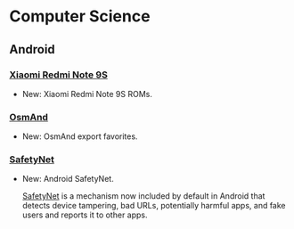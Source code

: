 # Computer Science

## Android

### [Xiaomi Redmi Note 9S](curtana.md)

* New: Xiaomi Redmi Note 9S ROMs.

### [OsmAnd](osmand.md)

* New: OsmAnd export favorites.

### [SafetyNet](safetynet.md)

* New: Android SafetyNet.

    [SafetyNet](https://developer.android.com/training/safetynet) is a mechanism
    now included by default in Android that detects device tampering, bad URLs,
    potentially harmful apps, and fake users and reports it to other apps.